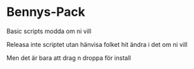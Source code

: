 # Bennys-Pack
Basic scripts modda om ni vill


Releasa inte scriptet utan hänvisa folket hit ändra i det om ni vill

Men det är bara att drag n droppa för install
